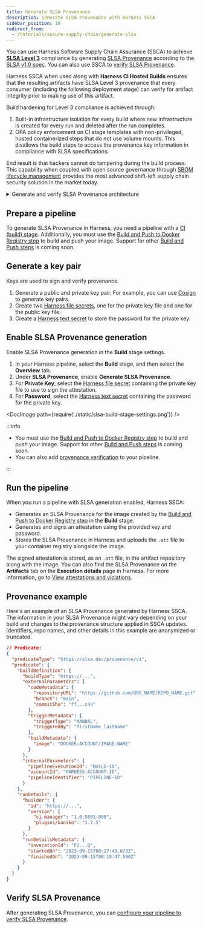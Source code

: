 ```yaml
---
title: Generate SLSA Provenance
description: Generate SLSA Provenance with Harness SSCA
sidebar_position: 10
redirect_from:
  - /tutorials/secure-supply-chain/generate-slsa
---
```


You can use Harness Software Supply Chain Assurance (SSCA) to achieve [**SLSA Level 3**](https://slsa.dev/spec/v0.1/levels) compliance by generating [SLSA Provenance](https://slsa.dev/spec/v1.0/provenance) according to the [SLSA v1.0 spec](https://slsa.dev/spec/v1.0/). You can also use SSCA to [verify SLSA Provenance](./verify-slsa.md).

Harness SSCA when used along with **Harness CI Hosted Builds** ensures that the resulting artifacts have SLSA Level 3 provenance that every consumer (including the following deployment stage) can verify for artifact integrity prior to making use of this artifact. 

Build hardening for Level 3 compliance is achieved through:

1. Built-in infrastructure isolation for every build where new infrastructure is created for every run and deleted after the run completes.
2. OPA policy enforcement on CI stage templates with non-privileged, hosted containerized steps that do not use volume mounts. This disallows the build steps to access the provenance key information in compliance with SLSA specifications. 

End result is that hackers cannot do tampering during the build process. This capability when coupled with open source governance through [SBOM lifecycle management](../sbom/generate-sbom.md) provides the most advanced shift-left supply chain security solution in the market today. 

<details>
<summary>Generate and verify SLSA Provenance architecture</summary>

To generate and verify SLSA Provenance with Harness SSCA, you need a pipeline with a [CI (build) stage](/docs/continuous-integration/use-ci/prep-ci-pipeline-components) and [CD (deploy) stage](/docs/continuous-delivery/get-started/key-concepts#stage). The stages must have these minimum steps:

- **Build** stage:
  - **Build and Push an image to Docker Registry** step: Build and push an image to a Docker registry.
  - SLSA generation enabled in the stage settings.
- **Deploy** stage:
  - [**SLSA Verification**](./verify-slsa.md) step: Verify the SLSA Provenance.
  - **Rolling deployment** step: Deploy the image.

<!-- ![](./static/slsa-pipeline-example.png) -->

<DocImage path={require('./static/slsa-pipeline-example.png')} />

</details>

## Prepare a pipeline

To generate SLSA Provenance in Harness, you need a pipeline with a [CI (build) stage](/docs/continuous-integration/use-ci/prep-ci-pipeline-components). Additionally, you must use the [Build and Push to Docker Registry step](/docs/continuous-integration/use-ci/build-and-upload-artifacts/build-and-push/build-and-push-to-docker-registry.md) to build and push your image. Support for other [Build and Push steps](/docs/continuous-integration/use-ci/build-and-upload-artifacts/build-and-upload-an-artifact.md) is coming soon.

## Generate a key pair

Keys are used to sign and verify provenance.

1. Generate a public and private key pair. For example, you can use [Cosign](https://docs.sigstore.dev/key_management/signing_with_self-managed_keys/) to generate key pairs.
2. Create two [Harness file secrets](/docs/platform/secrets/add-file-secrets), one for the private key file and one for the public key file.
3. Create a [Harness text secret](/docs/platform/secrets/add-use-text-secrets) to store the password for the private key.

## Enable SLSA Provenance generation

Enable SLSA Provenance generation in the **Build** stage settings.

1. In your Harness pipeline, select the **Build** stage, and then select the **Overview** tab.
2. Under **SLSA Provenance**, enable **Generate SLSA Provenance**.
3. For **Private Key**, select the [Harness file secret](/docs/platform/secrets/add-file-secrets) containing the private key file to use to sign the attestation.
4. For **Password**, select the [Harness text secret](/docs/platform/secrets/add-use-text-secrets) containing the password for the private key.

<!-- ![](./static/slsa-build-stage-settings.png) -->

<DocImage path={require('./static/slsa-build-stage-settings.png')} />

:::info

* You must use the [Build and Push to Docker Registry step](/docs/continuous-integration/use-ci/build-and-upload-artifacts/build-and-push/build-and-push-to-docker-registry.md) to build and push your image. Support for other [Build and Push steps](/docs/continuous-integration/use-ci/build-and-upload-artifacts/build-and-upload-an-artifact.md) is coming soon.
* You can also add [provenance verification](./verify-slsa.md) to your pipeline.

:::

## Run the pipeline

When you run a pipeline with SLSA generation enabled, Harness SSCA:

* Generates an SLSA Provenance for the image created by the [Build and Push to Docker Registry step](/docs/continuous-integration/use-ci/build-and-upload-artifacts/build-and-push/build-and-push-to-docker-registry.md) in the **Build** stage.
* Generates and signs an attestation using the provided key and password.
* Stores the SLSA Provenance in Harness and uploads the `.att` file to your container registry alongside the image.

The signed attestation is stored, as an `.att` file, in the artifact repository along with the image. You can also find the SLSA Provenance on the **Artifacts** tab on the **Execution details** page in Harness. For more information, go to [View attestations and violations](../ssca-view-results.md).

## Provenance example

Here's an example of an SLSA Provenance generated by Harness SSCA. The information in your SLSA Provenance might vary depending on your build and changes to the provenance structure applied in SSCA updates. Identifiers, repo names, and other details in this example are anonymized or truncated.

```json
// Predicate:
{
  "predicateType": "https://slsa.dev/provenance/v1",
  "predicate": {
    "buildDefinition": {
      "buildType": "https://...",
      "externalParameters": {
        "codeMetadata": {
          "repositoryURL": "https://github.com/ORG_NAME/REPO_NAME.git",
          "branch": "main",
          "commitSha": "ff...c4a"
        },
        "triggerMetadata": {
          "triggerType": "MANUAL",
          "triggeredBy": "firstName lastName"
        },
        "buildMetadata": {
          "image": "DOCKER-ACCOUNT/IMAGE-NAME"
        }
      },
      "internalParameters": {
        "pipelineExecutionId": "BUILD-ID",
        "accountId": "HARNESS-ACCOUNT-ID",
        "pipelineIdentifier": "PIPELINE-ID"
      }
    },
    "runDetails": {
      "builder": {
        "id": "https://...",
        "version": {
          "ci-manager": "1.0.5801-000",
          "plugins/kaniko": "1.7.5"
        }
      },
      "runDetailsMetadata": {
        "invocationId": "P2...Q",
        "startedOn": "2023-09-15T08:17:49.673Z",
        "finishedOn": "2023-09-15T08:19:47.590Z"
      }
    }
  }
}
```

## Verify SLSA Provenance

After generating SLSA Provenance, you can [configure your pipeline to verify SLSA Provenance](./verify-slsa.md).
